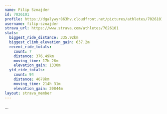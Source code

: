 ```yaml
---
name: Filip Sznajder
id: 7026101
profile: https://dgalywyr863hv.cloudfront.net/pictures/athletes/7026101/2123836/18/large.jpg
username: filip-sznajder
strava_url: https://www.strava.com/athletes/7026101
stats:
  biggest_ride_distance: 335.92km
  biggest_climb_elevation_gain: 637.2m
  recent_ride_totals:
    count: 7
    distance: 376.49km
    moving_time: 17h 26m
    elevation_gain: 1330m
  ytd_ride_totals:
    count: 94
    distance: 4678km
    moving_time: 214h 31m
    elevation_gain: 20844m
layout: strava_member
--- 
```

...
